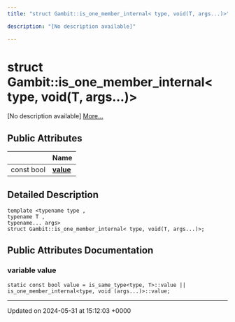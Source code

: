```yaml
---
title: "struct Gambit::is_one_member_internal< type, void(T, args...)>"

description: "[No description available]"

---
```


# struct Gambit::is_one_member_internal< type, void(T, args...)>



[No description available] [More...](#detailed-description)

## Public Attributes

|                | Name           |
| -------------- | -------------- |
| const bool | **[value](/documentation/code/classes/structgambit_1_1is__one__member__internal_3_01type_00_01void_07t_00_01args_8_8_8_08_4/#variable-value)**  |

## Detailed Description

```
template <typename type ,
typename T ,
typename... args>
struct Gambit::is_one_member_internal< type, void(T, args...)>;
```

## Public Attributes Documentation

### variable value

```
static const bool value = is_same_type<type, T>::value || is_one_member_internal<type, void (args...)>::value;
```


-------------------------------

Updated on 2024-05-31 at 15:12:03 +0000